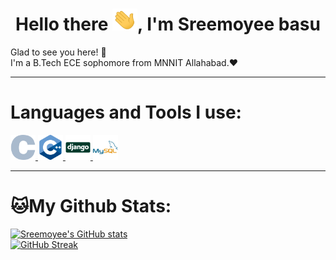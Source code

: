 <h1 align="center">Hello there <img src="https://raw.githubusercontent.com/ABSphreak/ABSphreak/master/gifs/Hi.gif" alt="mysql" width="40" height="35"/>, I'm Sreemoyee basu  </br></h1>
<p align="center">
<!-- <a href="https://linkedin.com/in/gursimran-kaur-saini-193a5a1a5" target="blank"><img align="center" src="https://cdn.jsdelivr.net/npm/simple-icons@3.0.1/icons/linkedin.svg" alt="gursimran-kaur-saini-193a5a1a5" height="30" width="40" /></a> -->
<!--   <a href="https://github.com/gursimran18" target="blank"><img align="center" src="https://cdn.jsdelivr.net/npm/simple-icons@3.0.1/icons/github.svg" alt="gursimran-kaur-saini-193a5a1a5" height="35" width="35" /></a> -->
</p>
<p>Glad to see you here! 🤩</br>
 I'm a B.Tech ECE sophomore from MNNIT Allahabad.❤️ </br>

</p>

<hr>

# Languages and Tools I use:
<p align="left"> 
 <a href="https://www.cprogramming.com/" target="_blank"> 
  <img src="https://raw.githubusercontent.com/devicons/devicon/master/icons/c/c-original.svg" alt="c" width="40" height="40"/> 
 </a> 
 <a href="https://www.w3schools.com/cpp/" target="_blank"> 
  <img src="https://raw.githubusercontent.com/devicons/devicon/master/icons/cplusplus/cplusplus-original.svg" alt="cplusplus" width="40" height="40"/> 
 </a> 
 <a href="https://www.djangoproject.com/" target="_blank"> 
  <img src="https://raw.githubusercontent.com/devicons/devicon/master/icons/django/django-original.svg" alt="django" width="40" height="40"/> 
 </a> 
<!--  <a href="https://firebase.google.com/" target="_blank"> 
  <img src="https://www.vectorlogo.zone/logos/firebase/firebase-icon.svg" alt="firebase" width="40" height="40"/> 
 </a>  -->
 <a href="https://git-scm.com/" target="_blank"> 
 <img src="https://raw.githubusercontent.com/devicons/devicon/master/icons/mysql/mysql-original-wordmark.svg" alt="mysql" width="40" height="40"/> 
 </a> 
</p>

<hr>

#  🐱My Github Stats:

  [![Sreemoyee's GitHub stats](https://github-readme-stats.vercel.app/api?username=sreebasu05&show_icons=true&theme=dark&count_private=true&hide=issues,stars&show_icons=true)](https://github.com/sreebasu05/github-readme-stats)
<br>
  [![GitHub Streak](https://github-readme-streak-stats.herokuapp.com/?user=sreebasu05&theme=dark)](https://github.com/sreebasu05/github-readme-streak-stats)
<br>
